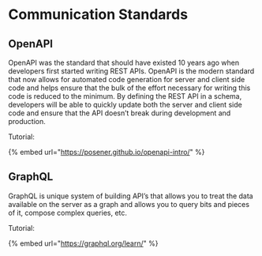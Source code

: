 # Communication Standards

## OpenAPI

OpenAPI was the standard that should have existed 10 years ago when developers first started writing REST APIs. OpenAPI is the modern standard that now allows for automated code generation for server and client side code and helps ensure that the bulk of the effort necessary for writing this code is reduced to the minimum. By defining the REST API in a schema, developers will be able to quickly update both the server and client side code and ensure that the API doesn’t break during development and production.

Tutorial:

{% embed url="https://posener.github.io/openapi-intro/" %}

## GraphQL

GraphQL is unique system of building API’s that allows you to treat the data available on the server as a graph and allows you to query bits and pieces of it, compose complex queries, etc.

Tutorial:

{% embed url="https://graphql.org/learn/" %}
